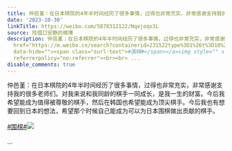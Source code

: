 ```yaml
---
title: 仲邑堇：在日本棋院的4年半时间经历了很多事情，过得也非常充实，非常感谢支持我的很多老师们。对我来说和我同龄的棋手一同成长，是我一生的财富。今后我希望能...
date: '2023-10-30'
linkTitle: https://weibo.com/5878312122/Nqejoqx3L
source: 找借口安静的微博
description: 仲邑堇：在日本棋院的4年半时间经历了很多事情，过得也非常充实，非常感谢支持我的很多老师们。对我来说和我同龄的棋手一同成长，是我一生的财富。今后我希望能成为值得被尊敬的棋手，然后在韩国也希望能成为顶尖棋手。今后我也有想要回到日本的想法，希望那个时候自己能成为可以为日本围棋做出贡献的棋手。<br><br><a
  href="https://m.weibo.cn/search?containerid=231522type%3D1%26t%3D10%26q%3D%23%E5%9B%B4%E6%A3%8B%23&amp;isnewpage=1"
  data-hide=""><span class="surl-text">#围棋#</span></a><img style="" src="https://tvax4.sinaimg.cn/large/006pONvQgy1hjd628n2o3j30wq0ks1b7.jpg"
  referrerpolicy="no-referrer"><br><br> ...
disable_comments: true
---
```

仲邑堇：在日本棋院的4年半时间经历了很多事情，过得也非常充实，非常感谢支持我的很多老师们。对我来说和我同龄的棋手一同成长，是我一生的财富。今后我希望能成为值得被尊敬的棋手，然后在韩国也希望能成为顶尖棋手。今后我也有想要回到日本的想法，希望那个时候自己能成为可以为日本围棋做出贡献的棋手。<br><br><a href="https://m.weibo.cn/search?containerid=231522type%3D1%26t%3D10%26q%3D%23%E5%9B%B4%E6%A3%8B%23&amp;isnewpage=1" data-hide=""><span class="surl-text">#围棋#</span></a><img style="" src="https://tvax4.sinaimg.cn/large/006pONvQgy1hjd628n2o3j30wq0ks1b7.jpg" referrerpolicy="no-referrer"><br><br> ...